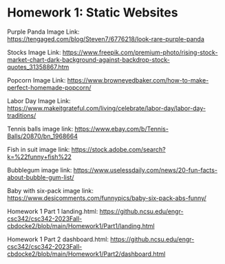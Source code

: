 # Homework 1: Static Websites





Purple Panda Image Link: https://tengaged.com/blog/Steven7/6776218/look-rare-purple-panda

Stocks Image Link:
https://www.freepik.com/premium-photo/rising-stock-market-chart-dark-background-against-backdrop-stock-quotes_31358867.htm

Popcorn Image Link:
https://www.browneyedbaker.com/how-to-make-perfect-homemade-popcorn/

Labor Day Image Link:
https://www.makeitgrateful.com/living/celebrate/labor-day/labor-day-traditions/

Tennis balls image link: https://www.ebay.com/b/Tennis-Balls/20870/bn_1968664

Fish in suit image link: https://stock.adobe.com/search?k=%22funny+fish%22

Bubblegum image link: https://www.uselessdaily.com/news/20-fun-facts-about-bubble-gum-list/

Baby with six-pack image link: https://www.desicomments.com/funnypics/baby-six-pack-abs-funny/

Homework 1 Part 1 landing.html: https://github.ncsu.edu/engr-csc342/csc342-2023Fall-cbdocke2/blob/main/Homework1/Part1/landing.html

Homework 1 Part 2 dashboard.html: https://github.ncsu.edu/engr-csc342/csc342-2023Fall-cbdocke2/blob/main/Homework1/Part2/dashboard.html

